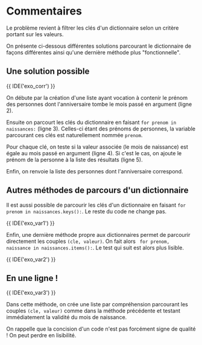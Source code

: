 # Commentaires

Le problème revient à filtrer les clés d'un dictionnaire selon un critère portant sur les valeurs.

On présente ci-dessous différentes solutions parcourant le dictionnaire de façons différentes ainsi qu'une dernière méthode plus "fonctionnelle".

## Une solution possible

{{ IDE('exo_corr') }}

On débute par la création d'une liste ayant vocation à contenir le prénom des personnes dont l'anniversaire tombe le mois passé en argument (ligne 2).

Ensuite on parcourt les clés du dictionnaire en faisant `for prenom in naissances:` (ligne 3). Celles-ci étant des prénoms de personnes, la variable parcourant ces clés est naturellement nommée `prenom`.

Pour chaque clé, on teste si la valeur associée (le mois de naissance) est égale au mois passé en argument (ligne 4). Si c'est le cas, on ajoute le prénom de la personne à la liste des résultats (ligne 5).

Enfin, on renvoie la liste des personnes dont l'anniversaire correspond.

## Autres méthodes de parcours d'un dictionnaire

Il est aussi possible de parcourir les clés d'un dictionnaire en faisant `for prenom in naissances.keys():`. Le reste du code ne change pas.

{{ IDE('exo_var1') }}

Enfin, une dernière méthode propre aux dictionnaires permet de parcourir directement les couples `(cle, valeur)`. On fait alors ` for prenom, naissance in naissances.items():`. Le test qui suit est alors plus lisible.

{{ IDE('exo_var2') }}

## En une ligne !

{{ IDE('exo_var3') }}

Dans cette méthode, on crée une liste par compréhension parcourant les couples `(cle, valeur)` comme dans la méthode précédente et testant immédiatement la validité du mois de naissance.

On rappelle que la concision d'un code n'est pas forcément signe de qualité ! On peut perdre en lisibilité.

